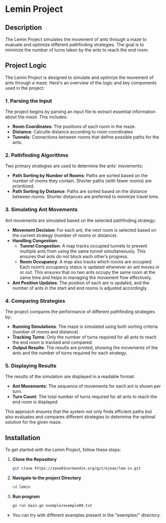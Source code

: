 # Lemin Project

## Description

The Lemin Project simulates the movement of ants through a maze to evaluate and optimize different pathfinding strategies. The goal is to minimize the number of turns taken by the ants to reach the end room.

## Project Logic

The Lemin Project is designed to simulate and optimize the movement of ants through a maze. Here's an overview of the logic and key components used in the project:

### 1. **Parsing the Input**

The project begins by parsing an input file to extract essential information about the maze. This includes:
- **Room Coordinates**: The positions of each room in the maze.
- **Distance**: Calculte distance according to room coordinates
- **Tunnels**: Connections between rooms that define possible paths for the ants.

### 2. **Pathfinding Algorithms**

Two primary strategies are used to determine the ants' movements:
- **Path Sorting by Number of Rooms**: Paths are sorted based on the number of rooms they contain. Shorter paths (with fewer rooms) are prioritized.
- **Path Sorting by Distance**: Paths are sorted based on the distance between rooms. Shorter distances are preferred to minimize travel time.

### 3. **Simulating Ant Movements**

Ant movements are simulated based on the selected pathfinding strategy:
- **Movement Decision**: For each ant, the next room is selected based on the current strategy (number of rooms or distance).
- **Handling Congestion**: 
  - **Tunnel Congestion**: A map tracks occupied tunnels to prevent multiple ants from using the same tunnel simultaneously. This ensures that ants do not block each other’s progress.
  - **Room Occupancy**: A map also tracks which rooms are occupied. Each room’s occupancy status is updated whenever an ant moves in or out. This ensures that no two ants occupy the same room at the same time and helps in managing the movement flow effectively.
- **Ant Position Updates**: The position of each ant is updated, and the number of ants in the start and end rooms is adjusted accordingly.

### 4. **Comparing Strategies**

The project compares the performance of different pathfinding strategies by:
- **Running Simulations**: The maze is simulated using both sorting criteria (number of rooms and distance).
- **Tracking Turns**: Only the number of turns required for all ants to reach the end room is tracked and compared.
- **Output Results**: The results are printed, showing the movements of the ants and the number of turns required for each strategy.

### 5. **Displaying Results**

The results of the simulation are displayed in a readable format:
- **Ant Movements**: The sequence of movements for each ant is shown per turn.
- **Turn Count**: The total number of turns required for all ants to reach the end room is displayed.

This approach ensures that the system not only finds efficient paths but also evaluates and compares different strategies to determine the optimal solution for the given maze.

## Installation

To get started with the Lemin Project, follow these steps:

1. **Clone the Repository**

   ```bash
   git clone https://zone01normandie.org/git/ejean/lem-in.git
   ```
2. **Navigate to the project Directory**
    ```bash
    cd lemin
    ```
3. **Run program**
    ```bash
    go run main.go exemple/exemple00.txt
    ```
- You can try with different examples present in the "exemples/" directory.
